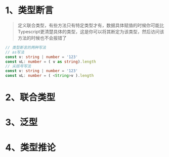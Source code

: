 # 1、类型断言
> 定义联合类型，有些方法只有特定类型才有，数据具体赋值的时候你可能比Typescript更清楚具体的类型，这是你可以将其断定为该类型，然后访问该方法的时候也不会报错了
```ts
// 类型断言的两种写法
// as写法
const v: string | number = '123'
const vL: number = ( v as string).length
// 尖括号写法
const v: string | number = '123'
const vL: number = ( <String>v ).length
```
# 2、联合类型
# 3、泛型
# 4、类型推论
